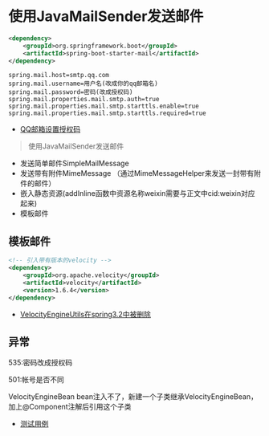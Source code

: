 #  使用JavaMailSender发送邮件

```xml
<dependency>
	<groupId>org.springframework.boot</groupId>
	<artifactId>spring-boot-starter-mail</artifactId>
</dependency>
```

```properties
spring.mail.host=smtp.qq.com
spring.mail.username=用户名(改成你的qq邮箱名)
spring.mail.password=密码(改成授权码)
spring.mail.properties.mail.smtp.auth=true
spring.mail.properties.mail.smtp.starttls.enable=true
spring.mail.properties.mail.smtp.starttls.required=true
```

- [QQ邮箱设置授权码](https://service.mail.qq.com/cgi-bin/help?subtype=1&&id=28&&no=1001256)

> 使用JavaMailSender发送邮件
* 发送简单邮件SimpleMailMessage
* 发送带有附件MimeMessage （通过MimeMessageHelper来发送一封带有附件的邮件）
* 嵌入静态资源(addInline函数中资源名称weixin需要与正文中cid:weixin对应起来)
* 模板邮件
## 模板邮件
```xml
<!-- 引入带有版本的velocity -->
<dependency>
	<groupId>org.apache.velocity</groupId>
	<artifactId>velocity</artifactId>
	<version>1.6.4</version>
</dependency>
```
- [VelocityEngineUtils在spring3.2中被删除](https://stackoverflow.com/questions/14314143/velocityengineutils-has-been-removed-in-spring-3-2-so-what-else-to-use)

## 异常
535:密码改成授权码

501:帐号是否不同

VelocityEngineBean bean注入不了，新建一个子类继承VelocityEngineBean，加上@Component注解后引用这个子类

- [测试用例](https://github.com/gpnine/java-study/blob/master/spring-boot1/src/test/java/com/example/springboot1/MailTests.java)